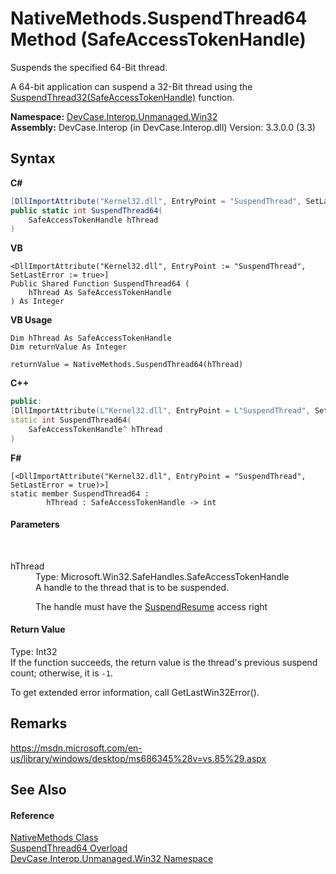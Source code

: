 # NativeMethods.SuspendThread64 Method (SafeAccessTokenHandle)
 

Suspends the specified 64-Bit thread. 

 A 64-bit application can suspend a 32-Bit thread using the <a href="M_DevCase_Interop_Unmanaged_Win32_NativeMethods_SuspendThread32">SuspendThread32(SafeAccessTokenHandle)</a> function.

**Namespace:**&nbsp;<a href="N_DevCase_Interop_Unmanaged_Win32">DevCase.Interop.Unmanaged.Win32</a><br />**Assembly:**&nbsp;DevCase.Interop (in DevCase.Interop.dll) Version: 3.3.0.0 (3.3)

## Syntax

**C#**<br />
``` C#
[DllImportAttribute("Kernel32.dll", EntryPoint = "SuspendThread", SetLastError = true)]
public static int SuspendThread64(
	SafeAccessTokenHandle hThread
)
```

**VB**<br />
``` VB
<DllImportAttribute("Kernel32.dll", EntryPoint := "SuspendThread", SetLastError := true>]
Public Shared Function SuspendThread64 ( 
	hThread As SafeAccessTokenHandle
) As Integer
```

**VB Usage**<br />
``` VB Usage
Dim hThread As SafeAccessTokenHandle
Dim returnValue As Integer

returnValue = NativeMethods.SuspendThread64(hThread)
```

**C++**<br />
``` C++
public:
[DllImportAttribute(L"Kernel32.dll", EntryPoint = L"SuspendThread", SetLastError = true)]
static int SuspendThread64(
	SafeAccessTokenHandle^ hThread
)
```

**F#**<br />
``` F#
[<DllImportAttribute("Kernel32.dll", EntryPoint = "SuspendThread", SetLastError = true)>]
static member SuspendThread64 : 
        hThread : SafeAccessTokenHandle -> int 

```


#### Parameters
&nbsp;<dl><dt>hThread</dt><dd>Type: Microsoft.Win32.SafeHandles.SafeAccessTokenHandle<br />A handle to the thread that is to be suspended. 

 The handle must have the <a href="T_DevCase_Interop_Unmanaged_Win32_Enums_ThreadAccessRights">SuspendResume</a> access right</dd></dl>

#### Return Value
Type: Int32<br />If the function succeeds, the return value is the thread's previous suspend count; otherwise, it is `-1`. 

 To get extended error information, call GetLastWin32Error().

## Remarks
<a href="https://msdn.microsoft.com/en-us/library/windows/desktop/ms686345%28v=vs.85%29.aspx" target="_blank">https://msdn.microsoft.com/en-us/library/windows/desktop/ms686345%28v=vs.85%29.aspx</a>

## See Also


#### Reference
<a href="T_DevCase_Interop_Unmanaged_Win32_NativeMethods">NativeMethods Class</a><br /><a href="Overload_DevCase_Interop_Unmanaged_Win32_NativeMethods_SuspendThread64">SuspendThread64 Overload</a><br /><a href="N_DevCase_Interop_Unmanaged_Win32">DevCase.Interop.Unmanaged.Win32 Namespace</a><br />